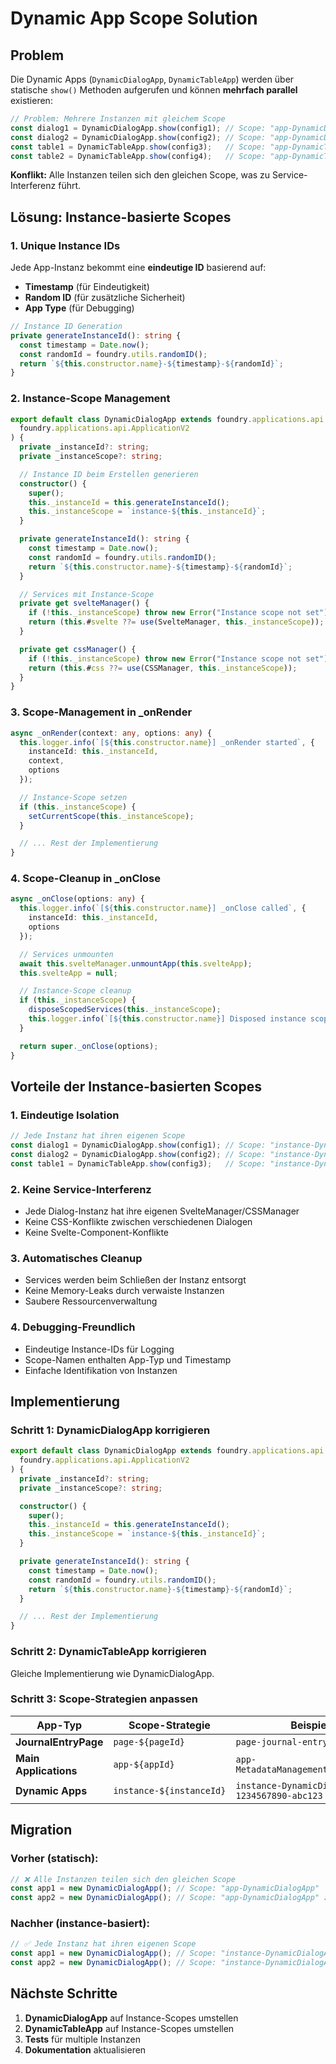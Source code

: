 # Dynamic App Scope Solution

## Problem

Die Dynamic Apps (`DynamicDialogApp`, `DynamicTableApp`) werden über statische `show()` Methoden aufgerufen und können **mehrfach parallel** existieren:

```typescript
// Problem: Mehrere Instanzen mit gleichem Scope
const dialog1 = DynamicDialogApp.show(config1); // Scope: "app-DynamicDialogApp"
const dialog2 = DynamicDialogApp.show(config2); // Scope: "app-DynamicDialogApp" ❌
const table1 = DynamicTableApp.show(config3);   // Scope: "app-DynamicTableApp"
const table2 = DynamicTableApp.show(config4);   // Scope: "app-DynamicTableApp" ❌
```

**Konflikt:** Alle Instanzen teilen sich den gleichen Scope, was zu Service-Interferenz führt.

## Lösung: Instance-basierte Scopes

### **1. Unique Instance IDs**

Jede App-Instanz bekommt eine **eindeutige ID** basierend auf:
- **Timestamp** (für Eindeutigkeit)
- **Random ID** (für zusätzliche Sicherheit)
- **App Type** (für Debugging)

```typescript
// Instance ID Generation
private generateInstanceId(): string {
  const timestamp = Date.now();
  const randomId = foundry.utils.randomID();
  return `${this.constructor.name}-${timestamp}-${randomId}`;
}
```

### **2. Instance-Scope Management**

```typescript
export default class DynamicDialogApp extends foundry.applications.api.HandlebarsApplicationMixin(
  foundry.applications.api.ApplicationV2
) {
  private _instanceId?: string;
  private _instanceScope?: string;

  // Instance ID beim Erstellen generieren
  constructor() {
    super();
    this._instanceId = this.generateInstanceId();
    this._instanceScope = `instance-${this._instanceId}`;
  }

  private generateInstanceId(): string {
    const timestamp = Date.now();
    const randomId = foundry.utils.randomID();
    return `${this.constructor.name}-${timestamp}-${randomId}`;
  }

  // Services mit Instance-Scope
  private get svelteManager() {
    if (!this._instanceScope) throw new Error("Instance scope not set");
    return (this.#svelte ??= use(SvelteManager, this._instanceScope));
  }

  private get cssManager() {
    if (!this._instanceScope) throw new Error("Instance scope not set");
    return (this.#css ??= use(CSSManager, this._instanceScope));
  }
}
```

### **3. Scope-Management in _onRender**

```typescript
async _onRender(context: any, options: any) {
  this.logger.info(`[${this.constructor.name}] _onRender started`, { 
    instanceId: this._instanceId,
    context, 
    options 
  });

  // Instance-Scope setzen
  if (this._instanceScope) {
    setCurrentScope(this._instanceScope);
  }

  // ... Rest der Implementierung
}
```

### **4. Scope-Cleanup in _onClose**

```typescript
async _onClose(options: any) {
  this.logger.info(`[${this.constructor.name}] _onClose called`, { 
    instanceId: this._instanceId,
    options 
  });

  // Services unmounten
  await this.svelteManager.unmountApp(this.svelteApp);
  this.svelteApp = null;

  // Instance-Scope cleanup
  if (this._instanceScope) {
    disposeScopedServices(this._instanceScope);
    this.logger.info(`[${this.constructor.name}] Disposed instance scope: ${this._instanceScope}`);
  }

  return super._onClose(options);
}
```

## Vorteile der Instance-basierten Scopes

### **1. Eindeutige Isolation**
```typescript
// Jede Instanz hat ihren eigenen Scope
const dialog1 = DynamicDialogApp.show(config1); // Scope: "instance-DynamicDialogApp-1234567890-abc123"
const dialog2 = DynamicDialogApp.show(config2); // Scope: "instance-DynamicDialogApp-1234567891-def456"
const table1 = DynamicTableApp.show(config3);   // Scope: "instance-DynamicTableApp-1234567892-ghi789"
```

### **2. Keine Service-Interferenz**
- Jede Dialog-Instanz hat ihre eigenen SvelteManager/CSSManager
- Keine CSS-Konflikte zwischen verschiedenen Dialogen
- Keine Svelte-Component-Konflikte

### **3. Automatisches Cleanup**
- Services werden beim Schließen der Instanz entsorgt
- Keine Memory-Leaks durch verwaiste Instanzen
- Saubere Ressourcenverwaltung

### **4. Debugging-Freundlich**
- Eindeutige Instance-IDs für Logging
- Scope-Namen enthalten App-Typ und Timestamp
- Einfache Identifikation von Instanzen

## Implementierung

### **Schritt 1: DynamicDialogApp korrigieren**
```typescript
export default class DynamicDialogApp extends foundry.applications.api.HandlebarsApplicationMixin(
  foundry.applications.api.ApplicationV2
) {
  private _instanceId?: string;
  private _instanceScope?: string;

  constructor() {
    super();
    this._instanceId = this.generateInstanceId();
    this._instanceScope = `instance-${this._instanceId}`;
  }

  private generateInstanceId(): string {
    const timestamp = Date.now();
    const randomId = foundry.utils.randomID();
    return `${this.constructor.name}-${timestamp}-${randomId}`;
  }

  // ... Rest der Implementierung
}
```

### **Schritt 2: DynamicTableApp korrigieren**
Gleiche Implementierung wie DynamicDialogApp.

### **Schritt 3: Scope-Strategien anpassen**

| App-Typ | Scope-Strategie | Beispiel |
|---------|----------------|----------|
| **JournalEntryPage** | `page-${pageId}` | `page-journal-entry-123` |
| **Main Applications** | `app-${appId}` | `app-MetadataManagementApplication` |
| **Dynamic Apps** | `instance-${instanceId}` | `instance-DynamicDialogApp-1234567890-abc123` |

## Migration

### **Vorher (statisch):**
```typescript
// ❌ Alle Instanzen teilen sich den gleichen Scope
const app1 = new DynamicDialogApp(); // Scope: "app-DynamicDialogApp"
const app2 = new DynamicDialogApp(); // Scope: "app-DynamicDialogApp" ❌
```

### **Nachher (instance-basiert):**
```typescript
// ✅ Jede Instanz hat ihren eigenen Scope
const app1 = new DynamicDialogApp(); // Scope: "instance-DynamicDialogApp-1234567890-abc123"
const app2 = new DynamicDialogApp(); // Scope: "instance-DynamicDialogApp-1234567891-def456"
```

## Nächste Schritte

1. **DynamicDialogApp** auf Instance-Scopes umstellen
2. **DynamicTableApp** auf Instance-Scopes umstellen
3. **Tests** für multiple Instanzen
4. **Dokumentation** aktualisieren
